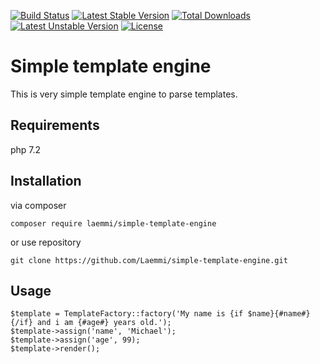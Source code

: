 [![Build Status](https://travis-ci.org/Laemmi/simple-template-engine.svg?branch=master)](https://travis-ci.org/Laemmi/simple-template-engine)
[![Latest Stable Version](https://poser.pugx.org/laemmi/simple-template-engine/v/stable)](https://packagist.org/packages/laemmi/simple-template-engine)
[![Total Downloads](https://poser.pugx.org/laemmi/simple-template-engine/downloads)](https://packagist.org/packages/laemmi/simple-template-engine)
[![Latest Unstable Version](https://poser.pugx.org/laemmi/simple-template-engine/v/unstable)](https://packagist.org/packages/laemmi/simple-template-engine)
[![License](https://poser.pugx.org/laemmi/simple-template-engine/license)](https://packagist.org/packages/laemmi/simple-template-engine)

# Simple template engine
This is very simple template engine to parse templates.

## Requirements
php 7.2

## Installation
via composer

    composer require laemmi/simple-template-engine

or use repository

    git clone https://github.com/Laemmi/simple-template-engine.git
    
## Usage
    $template = TemplateFactory::factory('My name is {if $name}{#name#}{/if} and i am {#age#} years old.');
    $template->assign('name', 'Michael');
    $template->assign('age', 99);
    $template->render();